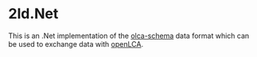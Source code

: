 # 2ld.Net
This is an .Net implementation of the [olca-schema](https://github.com/GreenDelta/olca-schema)
data format which can be used to exchange data with [openLCA](https://github.com/GreenDelta/olca-app).

